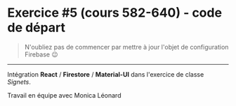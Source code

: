 # Exercice #5 (cours 582-640) - code de départ
> N'oubliez pas de commencer par mettre à jour l'objet de configuration Firebase :wink:
---
Intégration **React** / **Firestore** / **Material-UI** dans l'exercice de classe *Signets*.

Travail en équipe avec Monica Léonard
